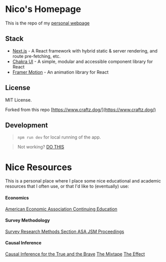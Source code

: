 # Nico's Homepage

This is the repo of my [personal webpage](https://nicoforteza.github.io/web/)

## Stack

- [Next.js](https://nextjs.org/) - A React framework with hybrid static & server rendering, and route pre-fetching, etc.
- [Chakra UI](https://chakra-ui.com/) - A simple, modular and accessible component library for React
- [Framer Motion](https://www.framer.com/motion/) - An animation library for React

## License

MIT License.

Forked from this repo [https://www.craftz.dog/](https://www.craftz.dog/)

## Development

> ```npm run dev``` for local running of the app.

> Not working? [DO THIS](https://stackoverflow.com/questions/77232531/run-of-a-next-js-app-stucked-npm-run-dev-doesnt-work)

# Nice Resources

This is a personal place where I place some nice educational and academic resources that I often use, or that I'd like to (eventually) use:

#### Economics

[American Economic Association Continuing Education](https://www.aeaweb.org/conference/cont-ed)

#### Survey Methodology

[Survey Research Methods Section ASA JSM Proceedings](http://www.asasrms.org/)

#### Causal Inference

[Causal Inference for the True and the Brave](https://matheusfacure.github.io/python-causality-handbook/landing-page.html)
[The Mixtape](https://mixtape.scunning.com/)
[The Effect](https://theeffectbook.net/)
